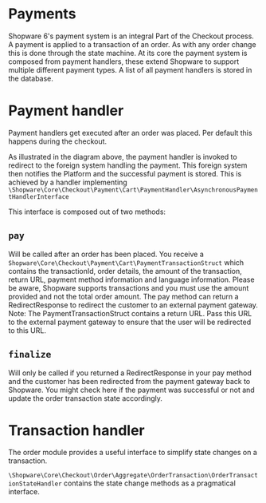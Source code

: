 # Payments

Shopware 6's payment system is an integral Part of the Checkout process. A payment is applied to a transaction of an order. As with any order change this is done through the state machine. At its core the payment system is composed from payment handlers, these extend Shopware to support multiple different payment types. A list of all payment handlers is stored in the database.

# Payment handler

Payment handlers get executed after an order was placed. Per default this happens during the checkout.

<!-- ![Asynchronous payment](../../../.gitbook/assets/payment-async.png) -->

As illustrated in the diagram above, the payment handler is invoked to redirect to the foreign system handling the payment. This foreign system then notifies the Platform and the successful payment is stored. This is achieved by a handler implementing `\Shopware\Core\Checkout\Payment\Cart\PaymentHandler\AsynchronousPaymentHandlerInterface`

This interface is composed out of two methods:

## `pay`

Will be called after an order has been placed. You receive a `Shopware\Core\Checkout\Payment\Cart\PaymentTransactionStruct` which contains the transactionId, order details, the amount of the transaction, return URL, payment method information and language information. Please be aware, Shopware supports transactions and you must use the amount provided and not the total order amount. The pay method can return a RedirectResponse to redirect the customer to an external payment gateway. Note: The PaymentTransactionStruct contains a return URL. Pass this URL to the external payment gateway to ensure that the user will be redirected to this URL.

## `finalize`

Will only be called if you returned a RedirectResponse in your pay method and the customer has been redirected from the payment gateway back to Shopware. You might check here if the payment was successful or not and update the order transaction state accordingly.

# Transaction handler

The order module provides a useful interface to simplify state changes on a transaction.

`\Shopware\Core\Checkout\Order\Aggregate\OrderTransaction\OrderTransactionStateHandler` contains the state change methods as a pragmatical interface.
